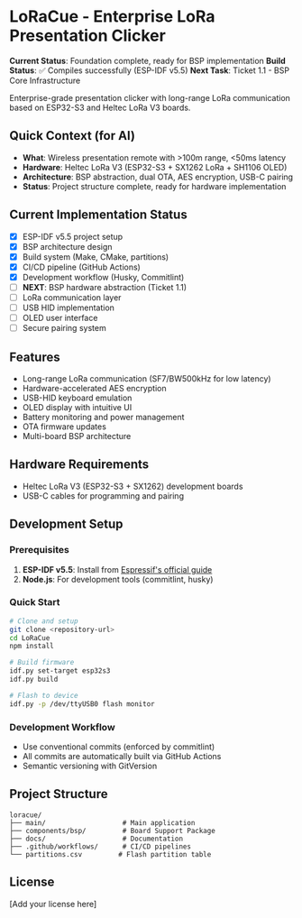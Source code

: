 # LoRaCue - Enterprise LoRa Presentation Clicker

**Current Status**: Foundation complete, ready for BSP implementation
**Build Status**: ✅ Compiles successfully (ESP-IDF v5.5)
**Next Task**: Ticket 1.1 - BSP Core Infrastructure

Enterprise-grade presentation clicker with long-range LoRa communication based on ESP32-S3 and Heltec LoRa V3 boards.

## Quick Context (for AI)
- **What**: Wireless presentation remote with >100m range, <50ms latency
- **Hardware**: Heltec LoRa V3 (ESP32-S3 + SX1262 LoRa + SH1106 OLED)
- **Architecture**: BSP abstraction, dual OTA, AES encryption, USB-C pairing
- **Status**: Project structure complete, ready for hardware implementation

## Current Implementation Status
- [x] ESP-IDF v5.5 project setup
- [x] BSP architecture design  
- [x] Build system (Make, CMake, partitions)
- [x] CI/CD pipeline (GitHub Actions)
- [x] Development workflow (Husky, Commitlint)
- [ ] **NEXT**: BSP hardware abstraction (Ticket 1.1)
- [ ] LoRa communication layer
- [ ] USB HID implementation
- [ ] OLED user interface
- [ ] Secure pairing system

## Features

- Long-range LoRa communication (SF7/BW500kHz for low latency)
- Hardware-accelerated AES encryption
- USB-HID keyboard emulation
- OLED display with intuitive UI
- Battery monitoring and power management
- OTA firmware updates
- Multi-board BSP architecture

## Hardware Requirements

- Heltec LoRa V3 (ESP32-S3 + SX1262) development boards
- USB-C cables for programming and pairing

## Development Setup

### Prerequisites

1. **ESP-IDF v5.5**: Install from [Espressif's official guide](https://docs.espressif.com/projects/esp-idf/en/v5.5/esp32/get-started/index.html)
2. **Node.js**: For development tools (commitlint, husky)

### Quick Start

```bash
# Clone and setup
git clone <repository-url>
cd LoRaCue
npm install

# Build firmware
idf.py set-target esp32s3
idf.py build

# Flash to device
idf.py -p /dev/ttyUSB0 flash monitor
```

### Development Workflow

- Use conventional commits (enforced by commitlint)
- All commits are automatically built via GitHub Actions
- Semantic versioning with GitVersion

## Project Structure

```
loracue/
├── main/                   # Main application
├── components/bsp/         # Board Support Package
├── docs/                   # Documentation
├── .github/workflows/      # CI/CD pipelines
└── partitions.csv         # Flash partition table
```

## License

[Add your license here]
